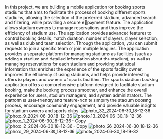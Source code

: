 In this project, we are building a mobile application for booking sports stadiums that 
aims to facilitate the process of booking different sports stadiums, allowing the selection 
of the preferred stadium, advanced search and filtering, while providing a secure epayment feature. The application allows stadium owners to manage reservations and 
thus improve the efficiency of stadium use. The application provides advanced features 
to control booking details, match duration, number of players, player selection, as well 
as club and team selection. Through the application, you can submit requests to join a 
specific team or join multiple leagues. The application provides a separate platform for 
managing stadiums as facilities (such as adding a stadium and detailed information 
about the stadium), as well as managing reservations for each stadium and providing 
statistical information that enriches the experience of the sports facility owner, 
improves the efficiency of using stadiums, and helps provide interesting offers to 
players and owners of sports facilities. 
The sports stadium booking application offers a comprehensive platform designed to 
facilitate stadium booking, make the booking process smoother, and enhance the overall 
experience for users, stadium managers, and system administrators. The platform is 
user-friendly and feature-rich to simplify the stadium booking process, encourage 
community engagement, and provide valuable insights for stadium owners and sports 
clubs.
![photo_32_2024-06-30_18-12-36](https://github.com/user-attachments/assets/4836b7d5-f5f9-4917-a3e9-613ec8fb51a6)
![photo_9_2024-06-30_18-12-36](https://github.com/user-attachments/assets/3271a43a-cff0-4dfe-b273-ac542c56e68e)
![photo_13_2024-06-30_18-12-36](https://github.com/user-attachments/assets/8df5703e-57d8-48aa-8311-1e8b0118df66)
![photo_1_2024-06-30_18-12-36 - Copy](https://github.com/user-attachments/assets/1fb92e50-abc7-4cf6-887f-0375cd0a99ec)
![photo_2_2024-06-30_18-12-36 - Copy](https://github.com/user-attachments/assets/ade58d17-ce32-4556-a71a-b6bed5e5a24b)
![photo_26_2024-06-30_18-12-36](https://github.com/user-attachments/assets/daa8fa72-17a1-4d79-8a49-e181a5ce145c)
![photo_29_2024-06-30_18-12-36](https://github.com/user-attachments/assets/f9c62606-afa8-40a2-9291-6f85e168a3ff)
![photo_2024-06-30_18-19-32](https://github.com/user-attachments/assets/25ca1d78-a1d7-4f36-8d6b-f8f46db5279b)

